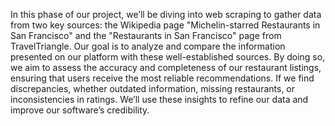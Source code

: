 In this phase of our project, we’ll be diving into web scraping to gather data from two key sources: the Wikipedia page "Michelin-starred Restaurants in San Francisco" and the "Restaurants in San Francisco" page from TravelTriangle. Our goal is to analyze and compare the information presented on our platform with these well-established sources.
By doing so, we aim to assess the accuracy and completeness of our restaurant listings, ensuring that users receive the most reliable recommendations. If we find discrepancies, whether outdated information, missing restaurants, or inconsistencies in ratings. We’ll use these insights to refine our data and improve our software’s credibility.
